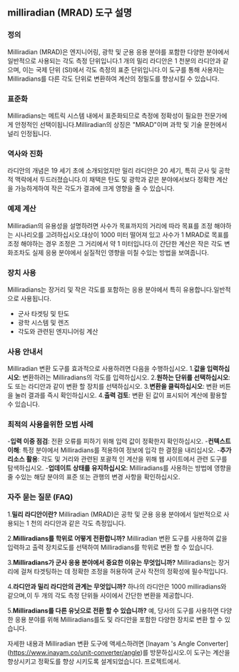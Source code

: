 ## milliradian (MRAD) 도구 설명

### 정의
Milliradian (MRAD)은 엔지니어링, 광학 및 군용 응용 분야를 포함한 다양한 분야에서 일반적으로 사용되는 각도 측정 단위입니다.1 개의 밀리 라디안은 1 천분의 라디안과 같으며, 이는 국제 단위 (SI)에서 각도 측정의 표준 단위입니다.이 도구를 통해 사용자는 Milliradians를 다른 각도 단위로 변환하여 계산의 정밀도를 향상시킬 수 있습니다.

### 표준화
Milliradians는 메트릭 시스템 내에서 표준화되므로 측정에 정확성이 필요한 전문가에게 안정적인 선택이됩니다.Milliradian의 상징은 "MRAD"이며 과학 및 기술 문헌에서 널리 인정됩니다.

### 역사와 진화
라디안의 개념은 19 세기 초에 소개되었지만 밀리 라디안은 20 세기, 특히 군사 및 공학적 맥락에서 두드러졌습니다.이 채택은 탄도 및 광학과 같은 분야에서보다 정확한 계산을 가능하게하여 작은 각도가 결과에 크게 영향을 줄 수 있습니다.

### 예제 계산
Milliradian의 유용성을 설명하려면 사수가 목표까지의 거리에 따라 목표를 조정 해야하는 시나리오를 고려하십시오.대상이 1000 미터 떨어져 있고 사수가 1 MRAD로 목표를 조정 해야하는 경우 조정은 그 거리에서 약 1 미터입니다.이 간단한 계산은 작은 각도 변화조차도 실제 응용 분야에서 실질적인 영향을 미칠 수있는 방법을 보여줍니다.

### 장치 사용
Milliradians는 장거리 및 작은 각도를 포함하는 응용 분야에서 특히 유용합니다.일반적으로 사용됩니다.
- 군사 타겟팅 및 탄도
- 광학 시스템 및 렌즈
- 각도와 관련된 엔지니어링 계산

### 사용 안내서
Milliradian 변환 도구를 효과적으로 사용하려면 다음을 수행하십시오.
1.**값을 입력하십시오**: 변환하려는 Milliradians의 각도를 입력하십시오.
2.**원하는 단위를 선택하십시오**:도 또는 라디안과 같이 변환 할 장치를 선택하십시오.
3.**변환을 클릭하십시오**: 변환 버튼을 눌러 결과를 즉시 확인하십시오.
4.**출력 검토**: 변환 된 값이 표시되어 계산에 활용할 수 있습니다.

### 최적의 사용을위한 모범 사례
-**입력 이중 점검**: 전환 오류를 피하기 위해 입력 값이 정확한지 확인하십시오.
-**컨텍스트 이해**: 특정 분야에서 Milliradians를 적용하여 정보에 입각 한 결정을 내리십시오.
-**추가 리소스 활용**: 각도 및 거리와 관련된 포괄적 인 계산을 위해 웹 사이트에서 관련 도구를 탐색하십시오.
-**업데이트 상태를 유지하십시오**: Milliradians를 사용하는 방법에 영향을 줄 수있는 해당 분야의 표준 또는 관행의 변경 사항을 확인하십시오.

### 자주 묻는 질문 (FAQ)

1.**밀리 라디안이란?**
Milliradian (MRAD)은 공학 및 군용 응용 분야에서 일반적으로 사용되는 1 천의 라디안과 같은 각도 측정입니다.

2.**Milliradians를 학위로 어떻게 전환합니까?**
Milliradian 변환 도구를 사용하여 값을 입력하고 출력 장치로도를 선택하여 Milliradians를 학위로 변환 할 수 있습니다.

3.**Milliradians가 군사 응용 분야에서 중요한 이유는 무엇입니까?**
Milliradians는 장거리에 걸쳐 타겟팅하는 데 정확한 조정을 허용하여 군사 작전의 정확성에 필수적입니다.

4.**라디안과 밀리 라디안의 관계는 무엇입니까?**
하나의 라디안은 1000 milliradians와 같으며,이 두 개의 각도 측정 단위들 사이에서 간단한 변환을 제공합니다.

5.**Milliradians를 다른 유닛으로 전환 할 수 있습니까?**
예, 당사의 도구를 사용하면 다양한 응용 분야를 위해 Milliradians를도 및 라디안을 포함한 다양한 장치로 변환 할 수 있습니다.

자세한 내용과 Milliradian 변환 도구에 액세스하려면 [Inayam 's Angle Converter] (https://www.inayam.co/unit-converter/angle)를 방문하십시오.이 도구는 계산을 향상시키고 정확도를 향상 시키도록 설계되었습니다. 프로젝트에서.